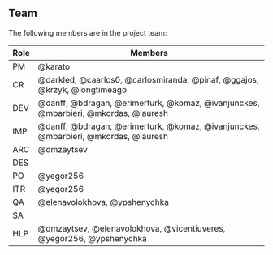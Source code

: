 ## Team

The following members are in the project team:

Role | Members
---|---
PM | @karato
CR | @darkled, @caarlos0, @carlosmiranda, @pinaf, @ggajos, @krzyk, @longtimeago
DEV | @danff, @bdragan, @erimerturk, @komaz, @ivanjunckes, @mbarbieri, @mkordas, @lauresh
IMP | @danff, @bdragan, @erimerturk, @komaz, @ivanjunckes, @mbarbieri, @mkordas, @lauresh
ARC | @dmzaytsev
DES | 
PO | @yegor256
ITR | @yegor256
QA | @elenavolokhova, @ypshenychka
SA | 
HLP | @dmzaytsev, @elenavolokhova, @vicentiuveres, @yegor256, @ypshenychka
